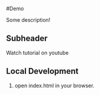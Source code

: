 #Demo

Some description!

## Subheader

Watch tutorial on youtube 


## Local Development 
1. open index.html in your browser.